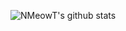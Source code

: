 ![NMeowT's github stats](https://github-readme-stats.vercel.app/api?username=nmeowt&show_icons=true&theme=dracula)
